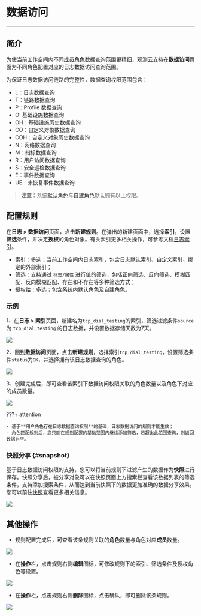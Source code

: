 # 数据访问
---

## 简介

为使当前工作空间内不同[成员角色](../management/role-list.md)数据查询范围更精细，观测云支持在**数据访问**页面为不同角色配置对应的日志数据访问查询范围。      

为保证日志数据访问链路的完整性，数据查询权限范围包含：      

- L：日志数据查询<br/>
- T：链路数据查询<br/>
- P：Profile 数据查询<br/>
- O: 基础设施数据查询<br/>
- OH：基础设施历史数据查询<br/>
- CO：自定义对象数据查询<br/>
- COH：自定义对象历史数据查询<br/>
- N：网络数据查询<br/>
- M：指标数据查询<br/>
- R：用户访问数据查询<br/>
- S：安全巡检数据查询<br/>
- E：事件数据查询<br/>
- UE：未恢复事件数据查询<br/>

> **注意**：系统[默认角色](../management/role-management.md#default-roles)与[自建角色](../management/role-management.md#customized-roles)默认拥有以上权限。


## 配置规则    

在**日志 > 数据访问**页面，点击**新建规则**。在弹出的新建页面中，选择**索引**，设置**筛选**条件，并决定**授权**的角色对象。有关索引更多相关操作，可参考文档[日志索引](../logs/multi-index.md)。   

- 索引：多选；当前工作空间内日志索引，包含日志默认索引、自定义索引、绑定的外部索引；       
- 筛选：支持通过 `标签/属性` 进行值的筛选，包括正向筛选、反向筛选、模糊匹配、反向模糊匹配、存在和不存在等多种筛选方式；      
- 授权给：多选；包含系统内默认角色及自建角色。       

### <u>示例</u>

1、在**日志 > 索引**页面，新建名为`tcp_dial_testing`的索引，筛选过滤条件`source` 为 `tcp_dial_testing` 的日志数据，并设置数据存储天数为7天。     

![](img/logdata_5.png)

2、回到**数据访问**页面，点击**新建规则**，选择索引`tcp_dial_testing`，设置筛选条件`status`为`OK`，并选择拥有该日志数据查询的角色。

![](img/logdata_4.png)

3、创建完成后，即可查看该索引下数据访问权限关联的角色数量以及角色下对应的成员数量。

![](img/logdata_6.png)


???+ attention  

    - 基于**用户角色存在日志数据查询权限**的基础，日志数据访问的规则才能生效；
    - 角色匹配规则后，您只能在规则配置的基础范围内继续添加筛选，若超出此范围查询，则返回数据为空。


### 快照分享 {#snapshot}      

基于日志数据访问权限的支持，您可以将当前规则下过滤产生的数据作为**快照**进行保存。快照分享后，被分享对象可以在快照页面上方搜索栏查看该数据列表的筛选条件，支持添加搜索条件，从而达到当前快照下的数据更加准确的数据分享效果。您可以前往[快照](../getting-started/function-details/snapshot.md)查看更多相关信息。     

![](img/logdatasnapshot.png)


## 其他操作

- 规则配置完成后，可查看该条规则关联的**角色**数量与角色对应**成员**数量。
  
![](img/logdata_2.png)

- 在**操作**栏，点击规则右侧**编辑**图标，可修改规则下的索引、筛选条件及授权角色等设置。

![](img/logdata_1.png)

- 在**操作**栏，点击规则右侧**删除**图标，点击确认，即可删除该条规则。
  
![](img/logdata_3.png)

